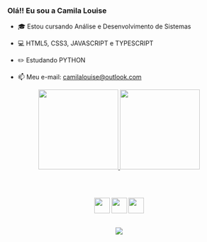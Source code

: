 ### Olá!! Eu sou a Camila Louise

- 🎓 Estou cursando Análise e Desenvolvimento de Sistemas
- 💻  HTML5, CSS3, JAVASCRIPT e TYPESCRIPT

- ✏️ Estudando PYTHON
- 📫 Meu e-mail: camilalouise@outlook.com


<div align="center">
  <a href="https://github.com/camilalouiseg">
  <img height="180em" src="https://github-readme-stats.vercel.app/api?username=camilalouiseg&show_icons=true&theme=dark&include_all_commits=true&count_private=true"/>
  <img height="180em" src="https://github-readme-stats.vercel.app/api/top-langs/?username=camilalouiseg&layout=compact&langs_count=7&theme=dark"/>
</div>

##

<div style="display: inline_block" align="center"><br>

  <a href="https://developer.mozilla.org/docs/Web/HTML"><img height= "35" src= "https://img.shields.io/badge/HTML5-E34F26?style=for-the-badge&logo=html5&logoColor=white"></a>
<a href="https://developer.mozilla.org/docs/Web/CSS"><img height= "35" src= "https://img.shields.io/badge/CSS3-1572B6?style=for-the-badge&logo=css3&logoColor=white"></a>
  <a href="https://www.javascript.com/"><img height= "35" src= "https://img.shields.io/badge/JavaScript-F7DF1E?style=for-the-badge&logo=javascript&logoColor=black"></a>
  
</div>

##

<div align="center">

  <a href="https://instagram.com/camilalouiseg" target="_blank"><img src="https://img.shields.io/badge/-Instagram-%23E4405F?style=for-the-badge&logo=instagram&logoColor=white" target="_blank"></a>
  
</div>
